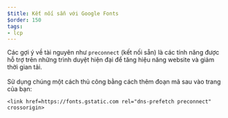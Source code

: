 ```yaml
---
$title: Kết nối sẵn với Google Fonts
$order: 150
tags:
- lcp
---
```


Các gợi ý về tài nguyên như `preconnect` (kết nối sẵn) là các tính năng được hỗ trợ trên những trình duyệt hiện đại để tăng hiệu năng website và giảm thời gian tải. <br><br> Sử dụng chúng một cách thủ công bằng cách thêm đoạn mã sau vào trang của bạn:

```
<link href=https://fonts.gstatic.com rel="dns-prefetch preconnect" crossorigin>
```
